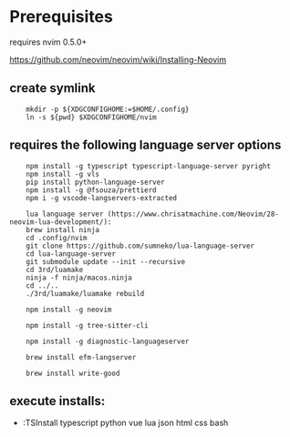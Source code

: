 # Prerequisites

requires nvim 0.5.0+

https://github.com/neovim/neovim/wiki/Installing-Neovim

## create symlink

        mkdir -p ${XDGCONFIGHOME:=$HOME/.config}
        ln -s ${pwd} $XDGCONFIGHOME/nvim

## requires the following language server options

        npm install -g typescript typescript-language-server pyright
        npm install -g vls
        pip install python-language-server
        npm install -g @fsouza/prettierd
        npm i -g vscode-langservers-extracted

        lua language server (https://www.chrisatmachine.com/Neovim/28-neovim-lua-development/):
        brew install ninja
        cd .config/nvim
        git clone https://github.com/sumneko/lua-language-server
        cd lua-language-server
        git submodule update --init --recursive
        cd 3rd/luamake
        ninja -f ninja/macos.ninja
        cd ../..
        ./3rd/luamake/luamake rebuild

        npm install -g neovim

        npm install -g tree-sitter-cli

        npm install -g diagnostic-languageserver

        brew install efm-langserver

        brew install write-good

## execute installs:

- :TSInstall typescript python vue lua json html css bash
